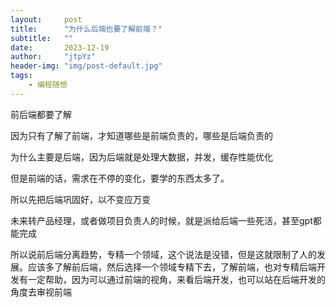 ```yaml
---
layout:     post
title:      "为什么后端也要了解前端？"
subtitle:   ""
date:       2023-12-19
author:     "jtpYz"
header-img: "img/post-default.jpg"
tags:
    - 编程随想
---
```




前后端都要了解

因为只有了解了前端，才知道哪些是前端负责的，哪些是后端负责的

为什么主要是后端，因为后端就是处理大数据，并发，缓存性能优化

但是前端的话，需求在不停的变化，要学的东西太多了。

所以先把后端巩固好，以不变应万变

未来转产品经理，或者做项目负责人的时候，就是派给后端一些死活，甚至gpt都能完成

所以说前后端分离趋势，专精一个领域，这个说法是没错，但是这就限制了人的发展。应该多了解前后端，然后选择一个领域专精下去，了解前端，也对专精后端开发有一定帮助，因为可以通过前端的视角，来看后端开发，也可以站在后端开发的角度去审视前端
